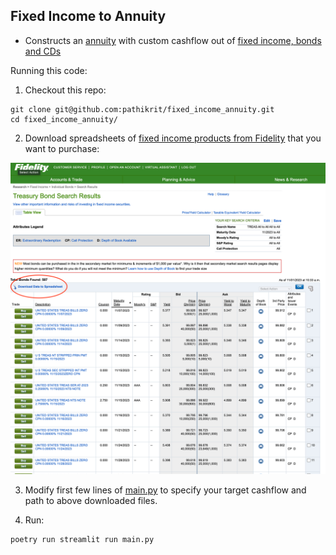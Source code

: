 Fixed Income to Annuity
----

* Constructs an [annuity](https://www.investopedia.com/investing/overview-of-annuities/) with custom cashflow out of [fixed income, bonds and CDs](https://fixedincome.fidelity.com/ftgw/fi/FILanding)

Running this code:

1. Checkout this repo:
```
git clone git@github.com:pathikrit/fixed_income_annuity.git
cd fixed_income_annuity/
```

2. Download spreadsheets of [fixed income products from Fidelity](https://fixedincome.fidelity.com/ftgw/fi/FILanding#tbindividual-bonds|treasury) that you want to purchase:

![fidelity.png](fidelity.png)

3. Modify first few lines of [main.py](main.py) to specify your target cashflow and path to above downloaded files. 

4. Run: 
```
poetry run streamlit run main.py
```